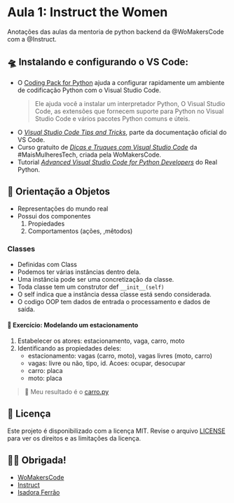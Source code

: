 # Aula 1: Instruct the Women 
Anotações das aulas da mentoria de python backend da @WoMakersCode com a @Instruct.

## 🛸 Instalando e configurando o VS Code:
- O [Coding Pack for Python](https://code.visualstudio.com/docs/python/coding-pack-python) ajuda a configurar rapidamente um ambiente de codificação Python com o Visual Studio Code. 
    > Ele ajuda você a instalar um interpretador Python, O Visual Studio Code, as extensões que fornecem suporte para Python no Visual Studio Code e vários pacotes Python comuns e úteis.
- O [*Visual Studio Code Tips and Tricks*](https://code.visualstudio.com/docs/getstarted/tips-and-tricks?WT.mc_id=devto-blog-gllemos), parte da documentação oficial do VS Code.
- Curso gratuito de [*Dicas e Truques com Visual Studio Code*](https://maismulheres.tech/courses/enrolled/1345414) da #MaisMulheresTech, criada pela WoMakersCode.
- Tutorial [*Advanced Visual Studio Code for Python Developers*](https://realpython.com/advanced-visual-studio-code-python/#setting-up-pylance) do Real Python.

## 🤹 Orientação a Objetos
- Representações do mundo real
- Possui dos componentes
    1. Propiedades
    2. Comportamentos (ações, ,mêtodos)

### Classes
- Definidas com Class <NomeDaClasse>
- Podemos ter várias instâncias dentro dela.
- Uma instância pode ser uma concretização da classe.
- Toda classe tem um construtor def `__init__(self)`
- O self indica que a instância dessa classe está sendo considerada.
- O codigo OOP tem dados de entrada o processamento e dados de saída.

#### 🎯 Exercício: Modelando um estacionamento
1. Estabelecer os atores: estacionamento, vaga, carro, moto
2. Identificando as propiedades deles:
    - estacionamento: vagas (carro, moto), vagas livres (moto, carro)
    - vagas: livre ou não, tipo, id. Acoes: ocupar, desocupar
    - carro: placa
    - moto: placa
> 📁 Meu resultado é o [carro.py](https://github.com/elizaespinoza/instruct-the-women-2022/blob/master/python1/carro.py)

## 📃 Licença
Este projeto é disponibilizado com a licença MIT. Revise o arquivo [LICENSE](https://github.com/elizaespinoza/instruct-the-women-2022/blob/master/license) para ver os direitos e as limitações da licença.

## 🙇‍♀️ Obrigada!
- [WoMakersCode](https://womakerscode.org/instruct)
- [Instruct](https://github.com/instruct-br)
- [Isadora Ferrão](https://www.linkedin.com/in/isadora-ferrao/)